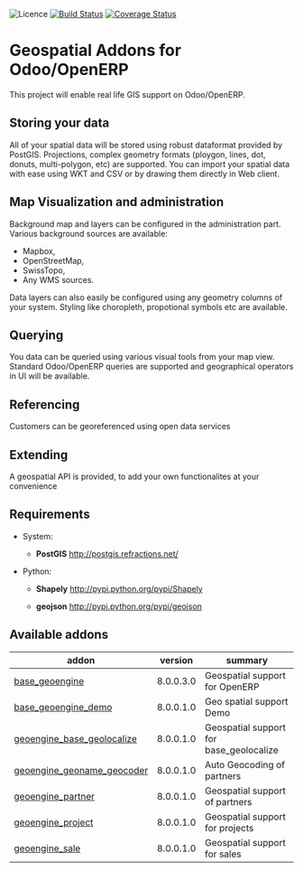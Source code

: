 ![Licence](https://img.shields.io/badge/licence-AGPL--3-blue.svg)
[![Build Status](https://travis-ci.org/OCA/geospatial.svg?branch=8.0)](https://travis-ci.org/OCA/geospatial)
[![Coverage Status](https://coveralls.io/repos/OCA/geospatial/badge.png?branch=8.0)](https://coveralls.io/r/OCA/geospatial?branch=8.0)

Geospatial Addons for Odoo/OpenERP
==================================

This project will enable real life GIS support on Odoo/OpenERP.

Storing your data
-----------------

All of your spatial data will be stored using robust dataformat provided by PostGIS.
Projections, complex geometry formats (ploygon, lines, dot, donuts, multi-polygon, etc) are supported.
You can import your spatial data with ease using WKT and CSV or by drawing them directly in Web client.

Map Visualization and administration
------------------------------------

Background map and layers can be configured in the administration part.
Various background sources are available:

 - Mapbox,
 - OpenStreetMap,
 - SwissTopo,
 - Any WMS sources.

Data layers can also easily be configured using any geometry columns of your system.
Styling like choropleth, propotional symbols etc are available.

Querying
--------

You data can be queried using various visual tools from your map view.
Standard Odoo/OpenERP queries are supported and geographical operators in UI will be available.


Referencing
-----------

Customers can be georeferenced using open data services

Extending
---------

A geospatial API is provided, to add your own functionalites at your convenience


Requirements
------------

* System:
  *  **PostGIS** http://postgis.refractions.net/

* Python:
  *  **Shapely** http://pypi.python.org/pypi/Shapely

  *  **geojson** http://pypi.python.org/pypi/geojson

[//]: # (addons)
Available addons
----------------
addon | version | summary
--- | --- | ---
[base_geoengine](base_geoengine/) | 8.0.0.3.0 | Geospatial support for OpenERP
[base_geoengine_demo](base_geoengine_demo/) | 8.0.0.1.0 | Geo spatial support Demo
[geoengine_base_geolocalize](geoengine_base_geolocalize/) | 8.0.0.1.0 | Geospatial support for base_geolocalize
[geoengine_geoname_geocoder](geoengine_geoname_geocoder/) | 8.0.0.1.0 | Auto Geocoding of partners
[geoengine_partner](geoengine_partner/) | 8.0.0.1.0 | Geospatial support of partners
[geoengine_project](geoengine_project/) | 8.0.0.1.0 | Geospatial support for projects
[geoengine_sale](geoengine_sale/) | 8.0.0.1.0 | Geospatial support for sales

[//]: # (end addons)
